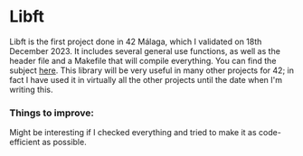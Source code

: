 # Libft
Libft is the first project done in 42 Málaga, which I validated on 18th December 2023. It includes several general use functions, as well as the header file and a Makefile that will compile everything. You can find the subject <a href="https://github.com/rphlr/42-Subjects/blob/main/common-core/libft/en.subject.pdf">here</a>. This library will be very useful in many other projects for 42; in fact I have used it in virtually all the other projects until the date when I'm writing this.

<h3>Things to improve:</h3>
Might be interesting if I checked everything and tried to make it as code-efficient as possible.
